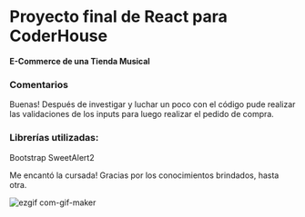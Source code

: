# Proyecto final de React para CoderHouse
**E-Commerce de una Tienda Musical**

### Comentarios

Buenas! Después de investigar y luchar un poco con el código pude
realizar las validaciones de los inputs para luego realizar el 
pedido de compra. 

### Librerías utilizadas:
Bootstrap
SweetAlert2

Me encantó la cursada! Gracias por los conocimientos brindados, hasta otra.

![ezgif com-gif-maker](https://user-images.githubusercontent.com/91497734/177420498-82097191-d6aa-4637-b880-f18569f4b2c8.gif)

